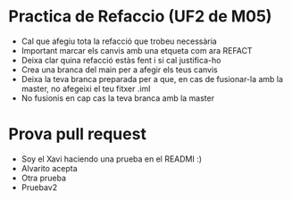# Practica de Refaccio (UF2 de M05)
- Cal que afegiu tota la refacció que trobeu necessària
- Important marcar els canvis amb una etqueta com ara REFACT
- Deixa clar quina refacció estàs fent i si cal justifica-ho
- Crea una branca del main per a afegir els teus canvis
- Deixa la teva branca preparada per a que, en cas de fusionar-la amb la master, no afegeixi el teu fitxer .iml
- No fusionis en cap cas la teva branca amb la master
# Prova pull request
- Soy el Xavi haciendo una prueba en el READMI :)
- Alvarito acepta
- Otra prueba
- Pruebav2
